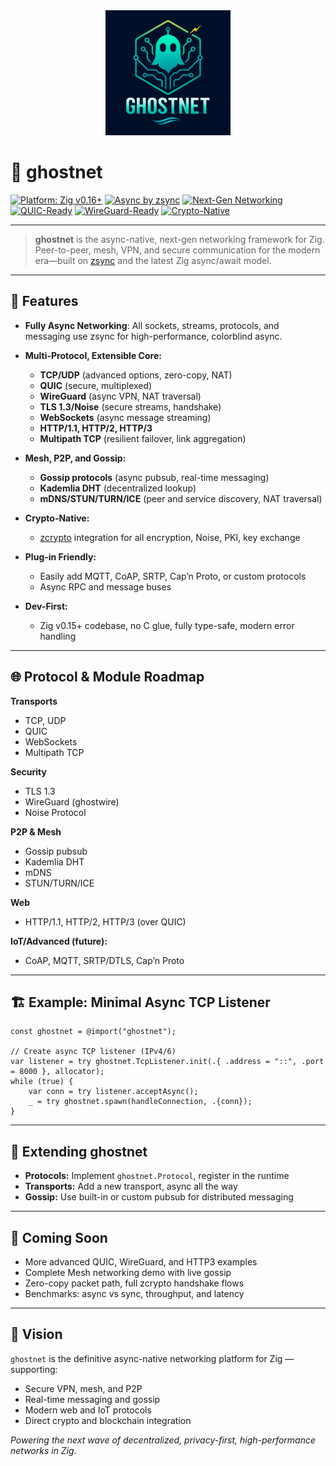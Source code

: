 <div align="center">
  <img src="assets/icons/ghostnet.png" alt="ghostnet logo" width="200">
</div>

# 👻 ghostnet

[![Platform: Zig v0.16+](https://img.shields.io/badge/zig-v0.16%2B-f7a41d?logo=zig\&logoColor=white)](https://ziglang.org/)
[![Async by zsync](https://img.shields.io/badge/async-zsync%20runtime-blue?logo=zig\&logoColor=white)](https://github.com/ghostkellz/zsync)
[![Next-Gen Networking](https://img.shields.io/badge/next--gen-networking-informational)]()
[![QUIC-Ready](https://img.shields.io/badge/transport-QUIC-green?logo=quic)]()
[![WireGuard-Ready](https://img.shields.io/badge/vpn-wireguard-critical)]()
[![Crypto-Native](https://img.shields.io/badge/crypto-zcrypto-important?logo=keybase)]()

---

> **ghostnet** is the async-native, next-gen networking framework for Zig.
> Peer-to-peer, mesh, VPN, and secure communication for the modern era—built on [zsync](https://github.com/ghostkellz/zsync) and the latest Zig async/await model.

---

## 🚀 Features

* **Fully Async Networking**: All sockets, streams, protocols, and messaging use zsync for high-performance, colorblind async.
* **Multi-Protocol, Extensible Core:**

  * **TCP/UDP** (advanced options, zero-copy, NAT)
  * **QUIC** (secure, multiplexed)
  * **WireGuard** (async VPN, NAT traversal)
  * **TLS 1.3/Noise** (secure streams, handshake)
  * **WebSockets** (async message streaming)
  * **HTTP/1.1, HTTP/2, HTTP/3**
  * **Multipath TCP** (resilient failover, link aggregation)
* **Mesh, P2P, and Gossip:**

  * **Gossip protocols** (async pubsub, real-time messaging)
  * **Kademlia DHT** (decentralized lookup)
  * **mDNS/STUN/TURN/ICE** (peer and service discovery, NAT traversal)
* **Crypto-Native:**

  * [zcrypto](https://github.com/ghostkellz/zcrypto) integration for all encryption, Noise, PKI, key exchange
* **Plug-in Friendly:**

  * Easily add MQTT, CoAP, SRTP, Cap’n Proto, or custom protocols
  * Async RPC and message buses
* **Dev-First:**

  * Zig v0.15+ codebase, no C glue, fully type-safe, modern error handling

---

## 🌐 Protocol & Module Roadmap

**Transports**

* TCP, UDP
* QUIC
* WebSockets
* Multipath TCP

**Security**

* TLS 1.3
* WireGuard (ghostwire)
* Noise Protocol

**P2P & Mesh**

* Gossip pubsub
* Kademlia DHT
* mDNS
* STUN/TURN/ICE

**Web**

* HTTP/1.1, HTTP/2, HTTP/3 (over QUIC)

**IoT/Advanced (future):**

* CoAP, MQTT, SRTP/DTLS, Cap’n Proto

---

## 🏗️ Example: Minimal Async TCP Listener

```zig
const ghostnet = @import("ghostnet");

// Create async TCP listener (IPv4/6)
var listener = try ghostnet.TcpListener.init(.{ .address = "::", .port = 8000 }, allocator);
while (true) {
    var conn = try listener.acceptAsync();
    _ = try ghostnet.spawn(handleConnection, .{conn});
}
```

---

## 🔌 Extending ghostnet

* **Protocols:** Implement `ghostnet.Protocol`, register in the runtime
* **Transports:** Add a new transport, async all the way
* **Gossip:** Use built-in or custom pubsub for distributed messaging

---

## 🚧 Coming Soon

* More advanced QUIC, WireGuard, and HTTP3 examples
* Complete Mesh networking demo with live gossip
* Zero-copy packet path, full zcrypto handshake flows
* Benchmarks: async vs sync, throughput, and latency

---

## 🌟 Vision

`ghostnet` is the definitive async-native networking platform for Zig — supporting:

* Secure VPN, mesh, and P2P
* Real-time messaging and gossip
* Modern web and IoT protocols
* Direct crypto and blockchain integration

*Powering the next wave of decentralized, privacy-first, high-performance networks in Zig.*

